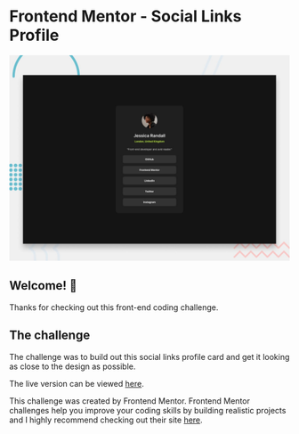 # Frontend Mentor - Social Links Profile

![Design preview for the social links profile coding challenge](./preview.jpg)

## Welcome! 👋

Thanks for checking out this front-end coding challenge.

## The challenge

The challenge was to build out this social links profile card and get it looking as close to the design as possible.

The live version can be viewed [here](https://davelilleystone.github.io/fem-social-links-profile).

This challenge was created by Frontend Mentor. Frontend Mentor challenges help you improve your coding skills by building realistic projects and I highly recommend checking out their site [here](https://www.frontendmentor.io).
